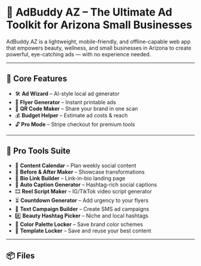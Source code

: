 # 🌵 AdBuddy AZ – The Ultimate Ad Toolkit for Arizona Small Businesses

AdBuddy AZ is a lightweight, mobile-friendly, and offline-capable web app that empowers beauty, wellness, and small businesses in Arizona to create powerful, eye-catching ads — with no experience needed.

---

## 🚀 Core Features

- 🛠️ **Ad Wizard** – AI-style local ad generator
- 📄 **Flyer Generator** – Instant printable ads
- 📱 **QR Code Maker** – Share your brand in one scan
- 💰 **Budget Helper** – Estimate ad costs & reach
- 🔓 **Pro Mode** – Stripe checkout for premium tools

---

## 👑 Pro Tools Suite

- 📆 **Content Calendar** – Plan weekly social content
- 📸 **Before & After Maker** – Showcase transformations
- 🔗 **Bio Link Builder** – Link-in-bio landing page
- 💬 **Auto Caption Generator** – Hashtag-rich social captions
- 🎞️ **Reel Script Maker** – IG/TikTok video script generator
- ⏳ **Countdown Generator** – Add urgency to your flyers
- 📲 **Text Campaign Builder** – Create SMS ad campaigns
- #️⃣ **Beauty Hashtag Picker** – Niche and local hashtags
- 🎨 **Color Palette Locker** – Save brand color schemes
- 🔐 **Template Locker** – Save and reuse your best content

---

## 📦 Files
